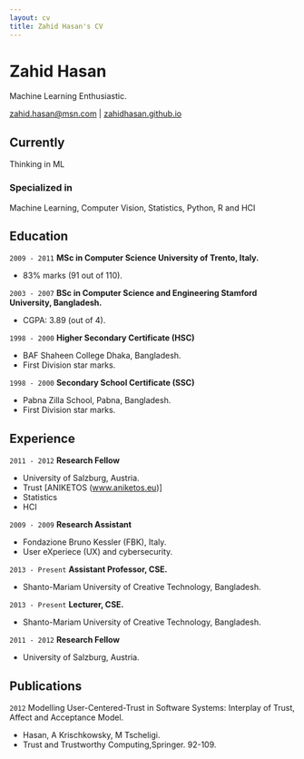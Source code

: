 ```yaml
---
layout: cv
title: Zahid Hasan's CV
---
```

# Zahid Hasan
Machine Learning Enthusiastic.

<div id="webaddress">
<a href="isaac@applesdofall.org">zahid.hasan@msn.com</a>
| <a href="">zahidhasan.github.io</a>
</div>


## Currently

Thinking in ML

### Specialized in

Machine Learning, Computer Vision, Statistics, Python, R and HCI



## Education

`2009 - 2011`
__MSc in Computer Science
University of Trento, Italy.__
- 83% marks (91 out of 110).

`2003 - 2007`
__BSc in Computer Science and Engineering
Stamford University, Bangladesh.__
- CGPA: 3.89 (out of 4).

`1998 - 2000`
__Higher Secondary Certificate (HSC)__
- BAF Shaheen College Dhaka, Bangladesh.
- First Division star marks.

`1998 - 2000`
__Secondary School Certificate (SSC)__
- Pabna Zilla School, Pabna, Bangladesh.
- First Division star marks.




## Experience

`2011 - 2012`
__Research Fellow__
- University of Salzburg, Austria.
- Trust [ANIKETOS (www.aniketos.eu)]
- Statistics
- HCI

`2009 - 2009`
__Research Assistant__
- Fondazione Bruno Kessler (FBK), Italy.
- User eXperiece (UX) and cybersecurity.

`2013 - Present`
__Assistant Professor, CSE.__
- Shanto-Mariam University of Creative Technology, Bangladesh.

`2013 - Present`
__Lecturer, CSE.__
- Shanto-Mariam University of Creative Technology, Bangladesh.

`2011 - 2012`
__Research Fellow__
- University of Salzburg, Austria.



## Publications

<!-- A list is also available [online](https://scholar.google.com/citations?user=BRDOsusAAAAJ&hl=en&oi=ao) -->

`2012`
Modelling User-Centered-Trust in Software Systems: Interplay of Trust, Affect and Acceptance Model. 
- Hasan, A Krischkowsky, M Tscheligi. 
- Trust and Trustworthy Computing,Springer. 92-109.



<!-- ### Footer

Last updated: May 2013 -->



